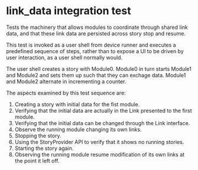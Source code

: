 # link_data integration test

Tests the machinery that allows modules to coordinate through shared link data,
and that these link data are persisted across story stop and resume.

This test is invoked as a user shell from device runner and executes a
predefined sequence of steps, rather than to expose a UI to be driven by user
interaction, as a user shell normally would.

The user shell creates a story with Module0. Module0 in turn starts Module1 and
Module2 and sets them up such that they can exchage data. Module1 and Module2
alternate in incrementing a counter.

The aspects examined by this test sequence are:

1. Creating a story with initial data for the fist module.
2. Verifying that the initial data are actually in the Link presented to the
   first module.
3. Verifying that the initial data can be changed through the Link interface. 
4. Observe the running module changing its own links.
5. Stopping the story.
6. Using the StoryProvider API to verify that it shows no running stories.
7. Starting the story again.
8. Observing the running module resume modification of its own links at the
   point it left off.
